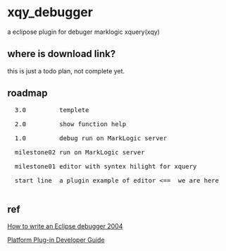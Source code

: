# xqy_debugger
a eclipose plugin for debuger marklogic xquery(xqy)

## where is download link?
this is just a todo plan, not complete yet. 

## roadmap

<pre>
  3.0         templete</br>
  2.0         show function help</br>
  1.0         debug run on MarkLogic server</br>
  milestone02 run on MarkLogic server</br>
  milestone01 editor with syntex hilight for xquery</br>
  start line  a plugin example of editor <==  we are here</br>
</pre>

## ref
[How to write an Eclipse debugger 2004](https://eclipse.org/articles/Article-Debugger/how-to.html)

[Platform Plug-in Developer Guide](http://help.eclipse.org/neon/index.jsp?nav=%2F2)